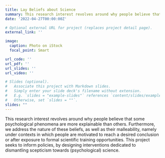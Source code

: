 ```yaml
---
title: Lay Beliefs about Science
summary: This research interest revolves around why people believe that some psychological phenomena are more explainable than others. Furthermore, we address the nature of these beliefs, as well as their malleability, namely under contexts in which people are motivated to reach a desired conclusion or after exposure to formal scientific training opportunities. This project seeks to inform policies, by designing interventions dedicated to dismantling scepticism towards (psychological) science.
date: '2022-04-27T00:00:00Z'

# Optional external URL for project (replaces project detail page).
external_link: ''

image:
  caption: Photo on iStock
  focal_point: Smart

url_code: ''
url_pdf: ''
url_slides: ''
url_video: ''

# Slides (optional).
#   Associate this project with Markdown slides.
#   Simply enter your slide deck's filename without extension.
#   E.g. `slides = "example-slides"` references `content/slides/example-slides.md`.
#   Otherwise, set `slides = ""`.
slides: ""
---
```


This research interest revolves around why people believe that some psychological phenomena are more explainable than others. Furthermore, we address the nature of these beliefs, as well as their malleability, namely under contexts in which people are motivated to reach a desired conclusion or after exposure to formal scientific training opportunities. This project seeks to inform policies, by designing interventions dedicated to dismantling scepticism towards (psychological) science.